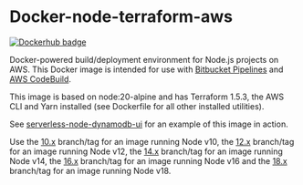 # Docker-node-terraform-aws

[![Dockerhub badge](http://dockeri.co/image/jch254/docker-node-terraform-aws)](https://hub.docker.com/r/jch254/docker-node-terraform-aws)

Docker-powered build/deployment environment for Node.js projects on AWS. This Docker image is intended for use with [Bitbucket Pipelines](https://bitbucket.org/product/features/pipelines) and [AWS CodeBuild](https://aws.amazon.com/codebuild).

This image is based on node:20-alpine and has Terraform 1.5.3, the AWS CLI and Yarn installed (see Dockerfile for all other installed utilities).

See [serverless-node-dynamodb-ui](https://github.com/jch254/serverless-node-dynamodb-ui) for an example of this image in action.

Use the [10.x](https://github.com/jch254/docker-node-terraform-aws/tree/10.x) branch/tag for an image running Node v10, the [12.x](https://github.com/jch254/docker-node-terraform-aws/tree/12.x) branch/tag for an image running Node v12, the [14.x](https://github.com/jch254/docker-node-terraform-aws/tree/14.x) branch/tag for an image running Node v14, the [16.x](https://github.com/jch254/docker-node-terraform-aws/tree/16.x) branch/tag for an image running Node v16 and the [18.x](https://github.com/jch254/docker-node-terraform-aws/tree/18.x) branch/tag for an image running Node v18.